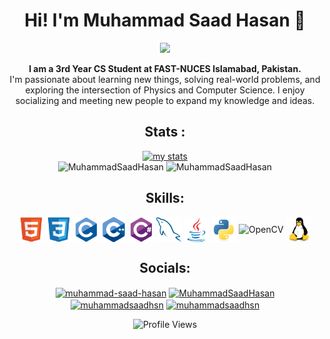 <h1 align="center">Hi! I'm Muhammad Saad Hasan 👋</h1>
<p align="center">
  <a href="https://git.io/typing-svg">
    <img src="https://readme-typing-svg.herokuapp.com?font=Courier&pause=1000&color=18EBF7&center=true&lines=Computer+Science+Student;Problem+Solver;Passionate+about+Physics;Always+Learning" />
  </a>
</p>

<p align="center">
  <strong>I am a 3rd Year CS Student at FAST-NUCES Islamabad, Pakistan.</strong><br>
  I'm passionate about learning new things, solving real-world problems, and exploring the intersection of Physics and Computer Science. I enjoy socializing and meeting new people to expand my knowledge and ideas.
</p>


## <h2 align="center">Stats :
  <p align="center">
	<a href="https://github.com/anuraghazra/github-readme-stats"><img alt="my stats" src="https://github-readme-stats.vercel.app/api?username=MuhammadSaadHasan&show_icons=true&count_private=true&theme=github_dark" height="192px"/></a>
<br/>
	  <img src="https://github-readme-stats.vercel.app/api/top-langs?username=MuhammadSaadHasan&show_icons=true&locale=en&layout=compact&theme=github_dark" alt="MuhammadSaadHasan" height="192px"/>
    <img src="https://streak-stats.demolab.com/?user=MuhammadSaadHasan&theme=github-dark-blue" alt="MuhammadSaadHasan" height="192px"/>



  
</p>

<h2 align="center">Skills:</h2>
<p align="center">
  <img align="center" alt="HTML5" width="40px" src="https://raw.githubusercontent.com/devicons/devicon/master/icons/html5/html5-original.svg"/>
  <img align="center" alt="CSS" width="40px" src="https://raw.githubusercontent.com/devicons/devicon/master/icons/css3/css3-original.svg"/>
  <img align="center" alt="C" width="40px" src="https://raw.githubusercontent.com/devicons/devicon/master/icons/c/c-original.svg"/>
  <img align="center" alt="C++" width="40px" src="https://raw.githubusercontent.com/devicons/devicon/master/icons/cplusplus/cplusplus-original.svg"/>
  <img align="center" alt="C#" width="40px" src="https://raw.githubusercontent.com/devicons/devicon/master/icons/csharp/csharp-original.svg"/>
  <img align="center" alt="MYSQL" width="40px" src="https://raw.githubusercontent.com/devicons/devicon/master/icons/mysql/mysql-original.svg"/>
  <img align="center" alt="JAVA" width="40px" src="https://raw.githubusercontent.com/devicons/devicon/master/icons/java/java-original.svg"/>
  <img align="center" alt="Python" width="40px" src="https://raw.githubusercontent.com/devicons/devicon/master/icons/python/python-original.svg"/>
  <img align="center" alt="OpenCV" width="40px" src="https://www.vectorlogo.zone/logos/opencv/opencv-icon.svg"/>
  <img align="center" alt="Linux" width="40px" src="https://raw.githubusercontent.com/devicons/devicon/master/icons/linux/linux-original.svg"/>
</p>

<h2 align="center">Socials:</h2>
<p align="center">
  <a href="https://www.linkedin.com/in/muhammad-saad-hasan/" target="blank"><img align="center" src="https://raw.githubusercontent.com/rahuldkjain/github-profile-readme-generator/master/src/images/icons/Social/linked-in-alt.svg" alt="muhammad-saad-hasan" height="30" width="40" /></a>
  <a href="https://github.com/MuhammadSaadHasan" target="blank"><img align="center" src="https://raw.githubusercontent.com/rahuldkjain/github-profile-readme-generator/master/src/images/icons/Social/github.svg" alt="MuhammadSaadHasan" height="30" width="40" /></a>
  <a href="https://www.instagram.com/muhammadsaadhsn/" target="blank"><img align="center" src="https://raw.githubusercontent.com/rahuldkjain/github-profile-readme-generator/master/src/images/icons/Social/instagram.svg" alt="muhammadsaadhsn" height="30" width="40" /></a>
  <a href="https://twitter.com/muhammadsaadhsn" target="blank"><img align="center" src="https://raw.githubusercontent.com/rahuldkjain/github-profile-readme-generator/master/src/images/icons/Social/twitter.svg" alt="muhammadsaadhsn" height="30" width="40" /></a>
</p>

<p align="center">
  <img src="https://komarev.com/ghpvc/?username=MuhammadSaadHasan18&color=blueviolet&style=plastic" alt="Profile Views" />
</p>
